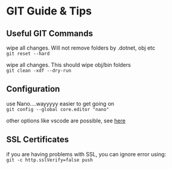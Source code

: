 # GIT Guide & Tips

## Useful GIT Commands

wipe all changes. Will not remove folders by .dotnet, obj etc  
`git reset --hard`

wipe all changes. This should wipe obj/bin folders  
`git clean -xdf --dry-run `

## Configuration
use Nano....wayyyyy easier to get going on  
`git config --global core.editor "nano"`

other options like vscode are possible, see [here](https://salferrarello.com/git-commit-message-editor/)  

## SSL Certificates
if you are having problems with SSL, you can ignore error using:  
`git -c http.sslVerify=false push`
